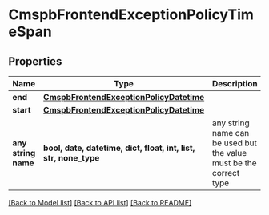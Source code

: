 # CmspbFrontendExceptionPolicyTimeSpan


## Properties
Name | Type | Description | Notes
------------ | ------------- | ------------- | -------------
**end** | [**CmspbFrontendExceptionPolicyDatetime**](CmspbFrontendExceptionPolicyDatetime.md) |  | [optional] 
**start** | [**CmspbFrontendExceptionPolicyDatetime**](CmspbFrontendExceptionPolicyDatetime.md) |  | [optional] 
**any string name** | **bool, date, datetime, dict, float, int, list, str, none_type** | any string name can be used but the value must be the correct type | [optional]

[[Back to Model list]](../README.md#documentation-for-models) [[Back to API list]](../README.md#documentation-for-api-endpoints) [[Back to README]](../README.md)


